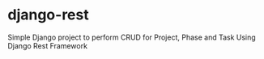 # django-rest
Simple Django project to perform CRUD for Project, Phase and Task Using Django Rest Framework
